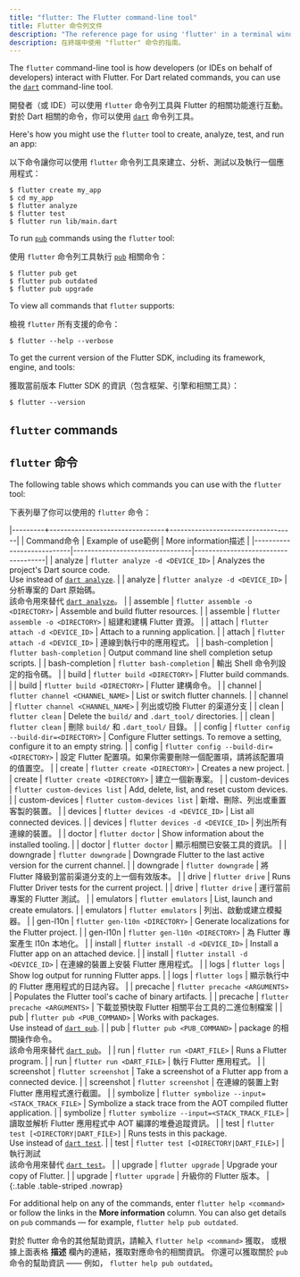 ```yaml
---
title: "flutter: The Flutter command-line tool"
title: Flutter 命令列文件
description: "The reference page for using 'flutter' in a terminal window."
description: 在終端中使用 "flutter" 命令的指南。
---
```


The `flutter` command-line tool is how developers (or IDEs on behalf of
developers) interact with Flutter. For Dart related commands,
you can use the [`dart`][] command-line tool.

開發者（或 IDE）可以使用 `flutter` 命令列工具與 Flutter 的相關功能進行互動。
對於 Dart 相關的命令，你可以使用 [`dart`][] 命令列工具。

Here's how you might use the `flutter` tool to create, analyze, test, and run an
app:

以下命令讓你可以使用 `flutter` 命令列工具來建立、分析、測試以及執行一個應用程式：

```terminal
$ flutter create my_app
$ cd my_app
$ flutter analyze
$ flutter test
$ flutter run lib/main.dart
```

To run [`pub`][`dart pub`] commands using the `flutter` tool:

使用 `flutter` 命令列工具執行 [`pub`][`dart pub`] 相關命令：

```terminal
$ flutter pub get
$ flutter pub outdated
$ flutter pub upgrade
```

To view all commands that `flutter` supports:

檢視 `flutter` 所有支援的命令：

```terminal
$ flutter --help --verbose
```

To get the current version of the Flutter SDK, including its framework, engine,
and tools:

獲取當前版本 Flutter SDK 的資訊（包含框架、引擎和相關工具）：

```terminal
$ flutter --version
```

## `flutter` commands

## `flutter` 命令

The following table shows which commands you can use with the `flutter` tool:

下表列舉了你可以使用的 `flutter` 命令：

|---------+--------------------------------+-----------------------------------|
| <t>Command</t><t>命令</t> | <t>Example of use</t><t>範例</t> | <t>More information</t><t>描述</t> |
|---------------------------|---------------------------------|------------------------------------|
| analyze | `flutter analyze -d <DEVICE_ID>`     | Analyzes the project's Dart source code.<br>Use instead of [`dart analyze`][]. |
| analyze | `flutter analyze -d <DEVICE_ID>`     | 分析專案的 Dart 原始碼。<br>該命令用來替代 [`dart analyze`][]。 |
| assemble | `flutter assemble -o <DIRECTORY>` | Assemble and build flutter resources. |
| assemble | `flutter assemble -o <DIRECTORY>` | 組建和建構 Flutter 資源。 |
| attach | `flutter attach -d <DEVICE_ID>` | Attach to a running application. |
| attach | `flutter attach -d <DEVICE_ID>` | 連線到執行中的應用程式。 |
| bash-completion | `flutter bash-completion` | Output command line shell completion setup scripts. |
| bash-completion | `flutter bash-completion` | 輸出 Shell 命令列設定的指令碼。 |
| build | `flutter build <DIRECTORY>` | Flutter build commands. |
| build | `flutter build <DIRECTORY>` | Flutter 建構命令。 |
| channel | `flutter channel <CHANNEL_NAME>` | List or switch flutter channels. |
| channel | `flutter channel <CHANNEL_NAME>` | 列出或切換 Flutter 的渠道分支 |
| clean | `flutter clean` | Delete the `build/` and `.dart_tool/` directories. |
| clean | `flutter clean` | 刪除 `build/` 和 `.dart_tool/` 目錄。 |
| config | `flutter config --build-dir=<DIRECTORY>` | Configure Flutter settings. To remove a setting, configure it to an empty string. |
| config | `flutter config --build-dir=<DIRECTORY>` | 設定 Flutter 配置項。如果你需要刪除一個配置項，請將該配置項的值置空。 |
| create  | `flutter create <DIRECTORY>`      | Creates a new project. |
| create  | `flutter create <DIRECTORY>`      | 建立一個新專案。 |
| custom-devices  | `flutter custom-devices list` | Add, delete, list, and reset custom devices. |
| custom-devices  | `flutter custom-devices list` | 新增、刪除、列出或重置客製的裝置。 |
| devices | `flutter devices -d <DEVICE_ID>` | List all connected devices. |
| devices | `flutter devices -d <DEVICE_ID>` | 列出所有連線的裝置。 |
| doctor | `flutter doctor` | Show information about the installed tooling. |
| doctor | `flutter doctor` | 顯示相關已安裝工具的資訊。 |
| downgrade | `flutter downgrade` | Downgrade Flutter to the last active version for the current channel. |
| downgrade | `flutter downgrade` | 將 Flutter 降級到當前渠道分支的上一個有效版本。 |
| drive | `flutter drive` | Runs Flutter Driver tests for the current project. |
| drive | `flutter drive` | 運行當前專案的 Flutter 測試。 |
| emulators | `flutter emulators` | List, launch and create emulators. |
| emulators | `flutter emulators` | 列出、啟動或建立模擬器。 |
| gen-l10n | `flutter gen-l10n <DIRECTORY>` | Generate localizations for the Flutter project. |
| gen-l10n | `flutter gen-l10n <DIRECTORY>` | 為 Flutter 專案產生 l10n 本地化。 |
| install | `flutter install -d <DEVICE_ID>` | Install a Flutter app on an attached device. |
| install | `flutter install -d <DEVICE_ID>` | 在連線的裝置上安裝 Flutter 應用程式。 |
| logs | `flutter logs` | Show log output for running Flutter apps. |
| logs | `flutter logs` | 顯示執行中的 Flutter 應用程式的日誌內容。 |
| precache | `flutter precache <ARGUMENTS>` | Populates the Flutter tool's cache of binary artifacts. |
| precache | `flutter precache <ARGUMENTS>` | 下載並預快取 Flutter 相關平台工具的二進位制檔案 |
| pub     | `flutter pub <PUB_COMMAND>`       | Works with packages.<br>Use instead of [`dart pub`][]. |
| pub     | `flutter pub <PUB_COMMAND>`       | package 的相關操作命令。<br>該命令用來替代 [`dart pub`][]。 |
| run     | `flutter run <DART_FILE>`         | Runs a Flutter program. |
| run     | `flutter run <DART_FILE>`         | 執行 Flutter 應用程式。 |
| screenshot | `flutter screenshot` | Take a screenshot of a Flutter app from a connected device. |
| screenshot | `flutter screenshot` | 在連線的裝置上對 Flutter 應用程式進行截圖。 |
| symbolize | `flutter symbolize --input=<STACK_TRACK_FILE>` | Symbolize a stack trace from the AOT compiled flutter application. |
| symbolize | `flutter symbolize --input=<STACK_TRACK_FILE>` | 讀取並解析 Flutter 應用程式中 AOT 編譯的堆疊追蹤資訊。 |
| test    | `flutter test [<DIRECTORY|DART_FILE>]` | Runs tests in this package.<br>Use instead of [`dart test`][`dart test`]. |
| test    | `flutter test [<DIRECTORY|DART_FILE>]` | 執行測試<br>該命令用來替代 [`dart test`][]。 |
| upgrade | `flutter upgrade` | Upgrade your copy of Flutter. |
| upgrade | `flutter upgrade` | 升級你的 Flutter 版本。 |
{:.table .table-striped .nowrap}

For additional help on any of the commands, enter `flutter help <command>`
or follow the links in the **More information** column.
You can also get details on `pub` commands — for example,
`flutter help pub outdated`.

對於 flutter 命令的其他幫助資訊，請輸入 `flutter help <command>` 獲取，
或根據上面表格 **描述** 欄內的連結，獲取對應命令的相關資訊。
你還可以獲取關於 `pub` 命令的幫助資訊 —— 例如，
`flutter help pub outdated`。

[`dart`]: {{site.dart-site}}/tools/dart-tool
[`dart analyze`]: {{site.dart-site}}/tools/dart-analyze
[`dart format`]: {{site.dart-site}}/tools/dart-format
[`dart pub`]: {{site.dart-site}}/tools/dart-pub
[`dart test`]: {{site.dart-site}}/tools/dart-test
